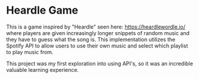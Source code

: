 # Heardle Game
This is a game inspired by "Heardle" seen here: https://heardlewordle.io/ where players are given increasingly longer snippets of random music and they have to guess what the song is. This implementation utilizes the Spotify API to allow users to use their own music and select which playlist to play music from. 

This project was my first exploration into using API's, so it was an incredible valuable learning experience. 
